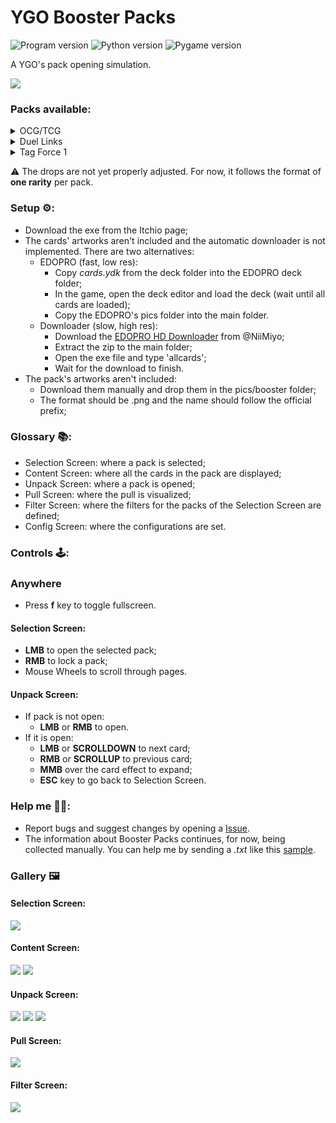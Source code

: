 # YGO Booster Packs

![Program version](https://img.shields.io/badge/Version-1.2.0-blueviolet?style=flat-square)
![Python version](https://img.shields.io/badge/Python-3.11-blue?style=flat-square)
![Pygame version](https://img.shields.io/badge/Pygame-2.1-green?style=flat-square)

A YGO's pack opening simulation.

[![](https://i.ibb.co/c2C5rqc/print9.png)](https://www.youtube.com/watch?v=WR4_kItDj7A)


### Packs available:
<details>
    <summary>OCG/TCG</summary>

    Classic (Series 4<):
        Legend of Blue Eyes White Dragon
        Metal Raiders
        Spell Ruler
        Pharaoh's Servant
        Labyrinth of Nightmare
        Legacy of Darkness
        Pharaonic Guardian
        Magician's Force
        Dark Crisis
        Invasion of Chaos
        Ancient Sanctuary
        Soul of the Duelist
        Rise of Destiny
        Flaming Eternity

    GX (Series 4-5):
        The Lost Millennium
        Cybernetic Revolution
        Elemental Energy
        Shadow of Infinity
        Enemy of Justice
        Power of the Duelist
        Cyberdark Impact
        Strike of Neos
        Force of the Breaker
        Tactical Evolution
        Gladiator's Assault
        Phantom Darkness
        Light of Destruction

    5DS (Series 6-7):
        The Duelist Genesis
        Crossroads of Chaos
        Crimson Crisis
        Raging Battle
        Ancient Prophecy
        Stardust Overdrive
        Absolute Powerforce
        The Shining Darkness
        Duelist Revolution
        Starstrike Blast
        Storm of Ragnarok
        Extreme Victory

    ZEXAL (Series 7-8):
        Generation Force
        Photon Shockwave
        Order of Chaos
        Galactic Overlord
        Return of the Duelist
        Abyss Rising
        Cosmo Blazer
        Lord of the Tachyon Galaxy
        Judgment of the Light
        Shadow Specters
        Legacy of the Valiant
        Primal Origin

    ARCV (Series 9):
        Duelist Alliance
        The New Challengers
        Secrets of Eternity
        Crossed Souls
        Clash of Rebellions
        Dimension of Chaos
        Breakers of Shadow
        Shining Victories
        The Dark Illusion
        Invasion: Vengeance
        Raging Tempest
        Maximum Crisis
  
    VRAINS (Series 10):
    Modern (Series 11-12):

</details>
<details>
    <summary>Duel Links</summary>

    The Ultimate Rising
    Eternal Stream
    Chaotic Soldiers

</details>

<details>
    <summary>Tag Force 1</summary>

    Good Ol' Days

</details>

⚠️ The drops are not yet properly adjusted. For now, it follows the format of **one rarity** per pack.

### Setup ⚙️:
- Download the exe from the Itchio page;
- The cards' artworks aren't included and the automatic downloader is not implemented. There are two alternatives:
  - EDOPRO (fast, low res):
    - Copy *cards.ydk* from the deck folder into the EDOPRO deck folder;
    - In the game, open the deck editor and load the deck (wait until all cards are loaded);
    - Copy the EDOPRO's pics folder into the main folder.
  - Downloader (slow, high res):
    - Download the [EDOPRO HD Downloader](https://github.com/NiiMiyo/EDOPro-Hd-Downloader) from @NiiMiyo;
    - Extract the zip to the main folder;
    - Open the exe file and type 'allcards';
    - Wait for the download to finish.
- The pack's artworks aren't included:
  - Download them manually and drop them in the pics/booster folder;
  - The format should be .png and the name should follow the official prefix;
    

### Glossary 📚:
- Selection Screen: where a pack is selected;
- Content Screen: where all the cards in the pack are displayed;
- Unpack Screen: where a pack is opened;
- Pull Screen: where the pull is visualized;
- Filter Screen: where the filters for the packs of the Selection Screen are defined;
- Config Screen: where the configurations are set.


### Controls 🕹️:
### Anywhere
- Press **f** key to toggle fullscreen.
#### Selection Screen:
- **LMB** to open the selected pack;
- **RMB** to lock a pack;
- Mouse Wheels to scroll through pages.
#### Unpack Screen:
- If pack is not open:
    - **LMB** or **RMB** to open.
- If it is open:
    - **LMB** or **SCROLLDOWN** to next card;
    - **RMB** or **SCROLLUP** to previous card;
    - **MMB** over the card effect to expand;
    - **ESC** key to go back to Selection Screen.

### Help me 🙏🏻:
- Report bugs and suggest changes by opening a [Issue](http://tinyurl.com/3ms6ukfa). 
- The information about Booster Packs continues, for now, being collected manually. You can help me by sending a
  *.txt* like this [sample](https://tinyurl.com/3thbju8a).
  
### Gallery 🖼️
#### Selection Screen:
![](https://i.ibb.co/Qm6mGZ7/selection-screen-1.jpg)
#### Content Screen:
![](https://i.ibb.co/XxfWm7d/content-screen-1.jpg)
![](https://i.ibb.co/vckScq2/content-screen-2.jpg)
#### Unpack Screen:
![](https://i.ibb.co/SNNCJ6y/unpack-screen-1.jpg)
![](https://i.ibb.co/PmjGvq9/unpack-screen-2.jpg)
![](https://i.ibb.co/gbYGFN3/unpack-screen-3.jpg)
#### Pull Screen:
![](https://i.ibb.co/r5TcqYv/pull-screen-1.jpg)
#### Filter Screen:
![](https://i.ibb.co/Y2Jg32m/filter-screen-1.jpg)
